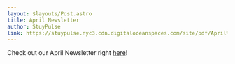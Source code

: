 ```yaml
---
layout: $layouts/Post.astro
title: April Newsletter
author: StuyPulse
link: https://stuypulse.nyc3.cdn.digitaloceanspaces.com/site/pdf/April%20Newsletter%202022.pdf
---
```

Check out our April Newsletter right [here](https://stuypulse.nyc3.cdn.digitaloceanspaces.com/site/pdf/April%20Newsletter%202022.pdf)!
